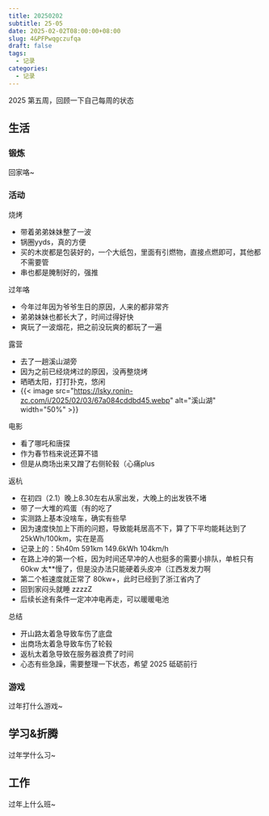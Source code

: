 ```yaml
---
title: 20250202
subtitle: 25-05
date: 2025-02-02T08:00:00+08:00
slug: 4&PFPwqgczufqa
draft: false
tags:
  - 记录
categories:
  - 记录
---
```


2025 第五周，回顾一下自己每周的状态

## 生活

### 锻炼

回家咯~

### 活动

烧烤

* 带着弟弟妹妹整了一波
* 锅圈yyds，真的方便
* 买的木炭都是包装好的，一个大纸包，里面有引燃物，直接点燃即可，其他都不需要管
* 串也都是腌制好的，强推

过年咯

* 今年过年因为爷爷生日的原因，人来的都非常齐
* 弟弟妹妹也都长大了，时间过得好快
* 爽玩了一波烟花，把之前没玩爽的都玩了一遍

露营

* 去了一趟溪山湖旁
* 因为之前已经烧烤过的原因，没再整烧烤
* 晒晒太阳，打打扑克，悠闲
* {{< image src="https://lsky.ronin-zc.com/i/2025/02/03/67a084cddbd45.webp" alt="溪山湖" width="50%" >}}


电影

* 看了哪吒和唐探
* 作为春节档来说还算不错
* 但是从商场出来又蹭了右侧轮毂（心痛plus

返杭

* 在初四（2.1）晚上8.30左右从家出发，大晚上的出发铁不堵
* 带了一大堆的鸡蛋（有的吃了
* 实测路上基本没啥车，确实有些早
* 因为速度快加上下雨的问题，导致能耗居高不下，算了下平均能耗达到了 25kWh/100km，实在是高
* 记录上的：5h40m 591km 149.6kWh 104km/h
* 在路上冲的第一个桩，因为时间还早冲的人也挺多的需要小排队，单桩只有 60kw 太**慢了，但是没办法只能硬着头皮冲（江西发发力啊
* 第二个桩速度就正常了 80kw+，此时已经到了浙江省内了
* 回到家闷头就睡 zzzzZ
* 后续长途有条件一定冲冲电再走，可以暖暖电池

总结

* 开山路太着急导致车伤了底盘
* 出商场太着急导致车伤了轮毂
* 返杭太着急导致在服务器浪费了时间
* 心态有些急躁，需要整理一下状态，希望 2025 砥砺前行

### 游戏

过年打什么游戏~

## 学习&折腾

过年学什么习~

## 工作

过年上什么班~
